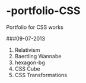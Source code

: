 -portfolio-CSS
==============
  
Portfolio for CSS works  
  
###09-07-2013  
01. Relativism  
02. Baertling Wannabe  
03. hexagon-bg  
04. CSS Cube
05. CSS Transformations